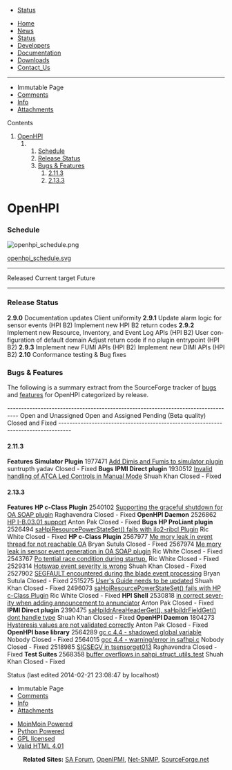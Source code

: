 ﻿</div>

<div>

</div>

<div id="locationline">

-   [Status](http://openhpi.org/Status?action=fullsearch&context=180&value=linkto%3A%22Status%22 "Click to do a full-text search for this title")
</div>

-   [Home](Home)
-   [News](News)
-   [Status](Status)
-   [Developers](Developers)
-   [Documentation](Documentation)
-   [Downloads](Downloads)
-   [Contact\_Us](Contact_Us)

<div id="pageline">

------------------------------------------------------------------------

</div>

-   <span class="disabled">Immutable Page</span>
-   [Comments](Status#)
-   [Info](http://openhpi.org/Status?action=info)
-   [Attachments](http://openhpi.org/Status?action=AttachFile)
  
   <div>
    </div>

</div>

<div id="page" lang="en" dir="ltr">

<div id="content" dir="ltr" lang="en">

<span id="top" class="anchor"></span> <span id="line-1"
class="anchor"></span><span id="line-2" class="anchor"></span>

<div class="table-of-contents">

Contents

1.  [OpenHPI](Status#OpenHPI)
    1.  1.  [Schedule](Status#Schedule)
        2.  [Release Status](Status#Release_Status)
        3.  [Bugs & Features](Status#Bugs_.26_Features)
            1.  [2.11.3](Status#Status.2FOpenhpiBugsFeatures.A2.11.3)
            2.  [2.13.3](Status#Status.2FOpenhpiBugsFeatures.A2.13.3)

</div>

<span id="line-3" class="anchor"></span>

OpenHPI
=======

<span id="line-4" class="anchor"></span>

### Schedule 

<span id="line-5" class="anchor"></span>
![openhpi\_schedule.png](http://openhpi.org/Status?action=AttachFile&do=get&target=openhpi_schedule.png "openhpi_schedule.png")

<span id="line-6"
class="anchor"></span>[openhpi\_schedule.svg](http://openhpi.org/Status?action=AttachFile&do=view&target=openhpi_schedule.svg)
<span id="line-7" class="anchor"></span>

<div>

  ---------- ---------------- --------
  Released   Current target   Future
  ---------- ---------------- --------

</div>

<span id="line-8" class="anchor"></span>

### Release Status 

<span id="line-9" class="anchor"></span>
<div>

**2.9.0**
Documentation updates
<span id="line-10" class="anchor"></span>
Client uniformity
<span id="line-11" class="anchor"></span>
**2.9.1**
Update alarm logic for sensor events (HPI B2)
<span id="line-12" class="anchor"></span>
Implement new HPI B2 return codes
<span id="line-13" class="anchor"></span>
**2.9.2**
Implement new Resource, Inventory, and Event Log APIs (HPI B2)
<span id="line-14" class="anchor"></span>
User configuration of default domain
<span id="line-15" class="anchor"></span>
Adjust return code if no plugin entrypoint (HPI B2)
<span id="line-16" class="anchor"></span>
**2.9.3**
Implement new FUMI APIs (HPI B2)
<span id="line-17" class="anchor"></span>
Implement new DIMI APIs (HPI B2)
<span id="line-18" class="anchor"></span>
**2.10**
Conformance testing & Bug fixes

</div>

<span id="line-19" class="anchor"></span>

### Bugs & Features

<span id="line-20" class="anchor"></span>

The following is a summary extract from the SourceForge
tracker of [bugs](http://sourceforge.net/tracker/?group_id=71730&atid=532251) and [features](http://sourceforge.net/tracker/?group_id=71730&atid=532254) for OpenHPI categorized by release. <span id="line-21"
class="anchor"></span>

<div>
  ----------------------------------------------------------------------------------
  Open and Unassigned   Open and Assigned   Pending (Beta quality)   Closed and Fixed
  ----------------------------------------------------------------------------------

</div>

<span id="line-22" class="anchor"></span>

<div id="Status.2FOpenhpiBugsFeatures.content" dir="ltr" lang="en">

<span id="Status.2FOpenhpiBugsFeatures.top" class="anchor"></span> <span
id="Status.2FOpenhpiBugsFeatures.line-1" class="anchor"></span>

#### 2.11.3

<span id="Status.2FOpenhpiBugsFeatures.line-2" class="anchor"></span>
<div>

**Features**
<span id="Status.2FOpenhpiBugsFeatures.line-3" class="anchor"></span>
**Simulator Plugin**
<span id="Status.2FOpenhpiBugsFeatures.line-4" class="anchor"></span>
1977471
[Add Dimis and Fumis to simulator plugin](http://sourceforge.net/tracker/?func=detail&aid=1977471&group_id=71730&atid=532254) suntrupth  yadav Closed - Fixed
<span id="Status.2FOpenhpiBugsFeatures.line-5" class="anchor"></span>
**Bugs**
<span id="Status.2FOpenhpiBugsFeatures.line-6" class="anchor"></span>
**IPMI Direct plugin**
<span id="Status.2FOpenhpiBugsFeatures.line-7" class="anchor"></span>
1930512 [Invalid handling of ATCA Led Controls in Manual Mode](http://sourceforge.net/tracker/?func=detail&aid=1930512&group_id=71730&atid=532251) Shuah Khan Closed - Fixed

</div>

<span id="Status.2FOpenhpiBugsFeatures.line-8" class="anchor"></span>

#### 2.13.3 
<span id="Status.2FOpenhpiBugsFeatures.line-9" class="anchor"></span>
<div>

**Features**
<span id="Status.2FOpenhpiBugsFeatures.line-10" class="anchor"></span>
**HP c-Class Plugin**
<span id="Status.2FOpenhpiBugsFeatures.line-11" class="anchor"></span>
2540102 [Supporting the graceful shutdown for OA SOAP
plugin](http://sourceforge.net/tracker/?func=detail&aid=2540102&group_id=71730&atid=532254) Raghavendra Closed - Fixed
<span id="Status.2FOpenhpiBugsFeatures.line-12" class="anchor"></span>
**OpenHPI Daemon**
<span id="Status.2FOpenhpiBugsFeatures.line-13" class="anchor"></span>
2526862 [HP I-B.03.01 support](http://sourceforge.net/tracker/?func=detail&aid=2526862&group_id=71730&atid=532254) Anton Pak Closed - Fixed
<span id="Status.2FOpenhpiBugsFeatures.line-14" class="anchor"></span>
**Bugs**
<span id="Status.2FOpenhpiBugsFeatures.line-15" class="anchor"></span>
**HP ProLiant plugin**
<span id="Status.2FOpenhpiBugsFeatures.line-16" class="anchor"></span>
2526494 [saHpiResourcePowerStateSet() fails with ilo2-ribcl Plugin](http://sourceforge.net/tracker/?func=detail&aid=2526494&group_id=71730&atid=532251) Ric White Closed - Fixed
<span id="Status.2FOpenhpiBugsFeatures.line-17" class="anchor"></span>
**HP c-Class Plugin**
<span id="Status.2FOpenhpiBugsFeatures.line-18" class="anchor"></span>
2567977 [Me mory leak in event thread for not reachable OA](http://sourceforge.net/tracker/?func=detail&aid=2567977&group_id=71730&atid=532251) Bryan Sutula Closed - Fixed
<span id="Status.2FOpenhpiBugsFeatures.line-19" class="anchor"></span>
2567974 [Me mory leak in sensor event generation in OA SOAP plugin](http://sourceforge.net/tracker/?func=detail&aid=2567974&group_id=71730&atid=532251) Ric White Closed - Fixed
<span id="Status.2FOpenhpiBugsFeatures.line-20" class="anchor"></span>
2543767 [Po tential race condition during startup.](http://sourceforge.net/tracker/?func=detail&aid=2543767&group_id=71730&atid=532251) Ric White Closed - Fixed
<span id="Status.2FOpenhpiBugsFeatures.line-21" class="anchor"></span>
2529314 [Hotswap event severity is wrong](http://sourceforge.net/tracker/?func=detail&aid=2529314&group_id=71730&atid=532251) Shuah Khan Closed - Fixed
<span id="Status.2FOpenhpiBugsFeatures.line-22" class="anchor"></span>
2527902 [SEGFAULT encountered during the blade event processing](http://sourceforge.net/tracker/?func=detail&aid=2527902&group_id=71730&atid=532251) Bryan Sutula Closed - Fixed
<span id="Status.2FOpenhpiBugsFeatures.line-23" class="anchor"></span>
2515275 [User's Guide needs to be updated](http://sourceforge.net/tracker/?func=detail&aid=2515275&group_id=71730&atid=532251) Shuah Khan Closed - Fixed
<span id="Status.2FOpenhpiBugsFeatures.line-24" class="anchor"></span>
2496073 [saHpiResourcePowerStateSet() fails with HP c-Class Plugin](http://sourceforge.net/tracker/?func=detail&aid=2496073&group_id=71730&atid=532251) Ric White Closed - Fixed
<span id="Status.2FOpenhpiBugsFeatures.line-25" class="anchor"></span>
**HPI Shell**
<span id="Status.2FOpenhpiBugsFeatures.line-26" class="anchor"></span>
2530818 [in correct severity when adding announcement to annunciator](http://sourceforge.net/tracker/?func=detail&aid=2530818&group_id=71730&atid=532251) Anton Pak Closed - Fixed
<span id="Status.2FOpenhpiBugsFeatures.line-27" class="anchor"></span>
**IPMI Direct plugin**
<span id="Status.2FOpenhpiBugsFeatures.line-28" class="anchor"></span>
2390475 [saHpiIdrAreaHeaderGet(), saHpiIdrFieldGet() dont handle type](http://sourceforge.net/tracker/?func=detail&aid=2390475&group_id=71730&atid=532251) Shuah Khan Closed - Fixed
<span id="Status.2FOpenhpiBugsFeatures.line-29" class="anchor"></span>
**OpenHPI Daemon**
<span id="Status.2FOpenhpiBugsFeatures.line-30" class="anchor"></span>
1804273 [Hysteresis values are not validated correctly](http://sourceforge.net/tracker/?func=detail&aid=1804273&group_id=71730&atid=532251) Anton Pak Closed - Fixed
<span id="Status.2FOpenhpiBugsFeatures.line-31" class="anchor"></span>
**OpenHPI base library**
<span id="Status.2FOpenhpiBugsFeatures.line-32" class="anchor"></span>
2564289 [gc c 4.4 - shadowed global variable](http://sourceforge.net/tracker/?func=detail&aid=2564289&group_id=71730&atid=532251) Nobody Closed - Fixed
<span id="Status.2FOpenhpiBugsFeatures.line-33" class="anchor"></span>
2564015 [gcc 4.4 - warning/error in safhpi.c](http://sourceforge.net/tracker/?func=detail&aid=2564015&group_id=71730&atid=532251) Nobody Closed - Fixed
<span id="Status.2FOpenhpiBugsFeatures.line-34" class="anchor"></span>
2518985 [SIGSEGV in tsensorget013](http://sourceforge.net/tracker/?func=detail&aid=2518985&group_id=71730&atid=532251) Raghavendra Closed - Fixed
<span id="Status.2FOpenhpiBugsFeatures.line-35" class="anchor"></span>
**Test Suites**
<span id="Status.2FOpenhpiBugsFeatures.line-36" class="anchor"></span>
2568358 [buffer overflows in sahpi\_struct\_utils\_test](http://sourceforge.net/tracker/?func=detail&aid=2568358&group_id=71730&atid=532251) Shuah Khan Closed - Fixed

</div>

<span id="Status.2FOpenhpiBugsFeatures.line-37"
class="anchor"></span><span id="Status.2FOpenhpiBugsFeatures.bottom"
class="anchor"></span>

</div>

<span id="line-23" class="anchor"></span><span id="bottom"
class="anchor"></span>

</div>

Status (last edited 2014-02-21 23:08:47 by <span
title="??? @ localhost[127.0.0.1]">localhost</span>)

<div id="pagebottom">

</div>

</div>

<div id="footer">

-   <span class="disabled">Immutable Page</span>
-   [Comments](Status#)
-   [Info](http://openhpi.org/Status?action=info)
-   [Attachments](http://openhpi.org/Status?action=AttachFile)
   <div>

<!-- -->

-   [MoinMoin Powered](http://moinmo.in/ "This site uses the MoinMoin Wiki software.")
-   [Python Powered](http://moinmo.in/Python "MoinMoin is written in Python.")
-   [GPL licensed](http://moinmo.in/GPL "MoinMoin is GPL licensed.")
-   [Valid HTML 4.01](http://validator.w3.org/check?uri=referer "Click here to validate this page.")

</div>

<div style="text-align:center">

**Related Sites:**  [SA Forum](http://saforum.org), [OpenIPMI](http://openipmi.sourceforge.net), [Net-SNMP](http://net-snmp.sourceforge.net), [SourceForge.net](http://sourceforge.net)

</div>


